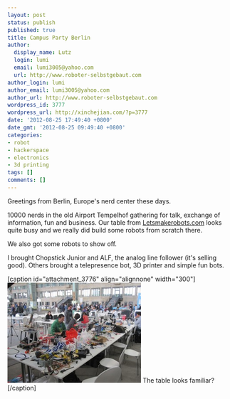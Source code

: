 ```yaml
---
layout: post
status: publish
published: true
title: Campus Party Berlin
author:
  display_name: Lutz
  login: lumi
  email: lumi3005@yahoo.com
  url: http://www.roboter-selbstgebaut.com
author_login: lumi
author_email: lumi3005@yahoo.com
author_url: http://www.roboter-selbstgebaut.com
wordpress_id: 3777
wordpress_url: http://xinchejian.com/?p=3777
date: '2012-08-25 17:49:40 +0800'
date_gmt: '2012-08-25 09:49:40 +0800'
categories:
- robot
- hackerspace
- electronics
- 3d printing
tags: []
comments: []
---
```

<p><!--:en-->Greetings from Berlin, Europe's nerd center these days.</p>
<p>10000 nerds in the old Airport Tempelhof gathering for talk, exchange of information, fun and business. Our table from <a title="Lets Make Robots" href="http://letsmakerobots.com" target="_blank">Letsmakerobots.com</a>&nbsp;looks quite busy and we really did build some robots from scratch there.</p>
<p>We also got some robots to show off.</p>
<p>I brought Chopstick Junior and ALF, the analog line follower (it's selling good). Others brought a telepresence bot, 3D printer and simple fun bots.</p>
<p>[caption id="attachment_3776" align="alignnone" width="300"]<a href="http://xinchejian.com/2012/08/25/campus-party-berlin/img_5287/" rel="attachment wp-att-3776"><img class="size-medium wp-image-3776" src="/uploads/2012/08/IMG_5287-300x225.jpg" alt="The nerd table" width="300" height="225" /></a> The table looks familiar?[/caption]<!--:--><!--:zh-->
<p></p><br />
<!--:--></p>
